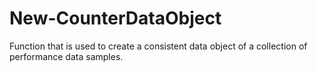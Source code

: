 # New-CounterDataObject
Function that is used to create a consistent data object of a collection of performance data samples.